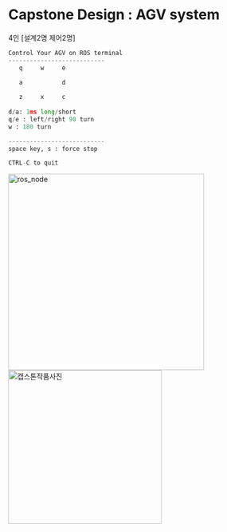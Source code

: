 # Capstone Design : AGV system

 4인 [설계2명 제어2명]

```python
Control Your AGV on ROS terminal
---------------------------
   q     w     e

   a           d
 
   z     x     c
 
d/a: 1ms long/short
q/e : left/right 90 turn
w : 180 turn

---------------------------
space key, s : force stop

CTRL-C to quit
```
<img width="393" alt="ros_node" src="https://github.com/user-attachments/assets/07d92cc2-4dce-48ba-9e28-05e4e7be9f83" />

<img width="308" alt="캡스톤작품사진" src="https://github.com/user-attachments/assets/5e2ff3d5-5d03-42c8-a928-b508ee9593d1" />
